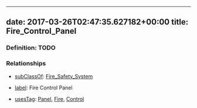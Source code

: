 
---
date: 2017-03-26T02:47:35.627182+00:00
title: Fire_Control_Panel
---
### Definition: TODO

### Relationships

* [subClassOf](http://www.w3.org/2000/01/rdf-schema#subClassOf): [Fire_Safety_System](https://brickschema.org/schema/1.0/Brick#Fire_Safety_System)

* [label](http://www.w3.org/2000/01/rdf-schema#label): Fire Control Panel

* [usesTag](https://brickschema.org/schema/1.0/BrickFrame#usesTag): [Panel](https://brickschema.org/schema/1.0/BrickTag#Panel), [Fire](https://brickschema.org/schema/1.0/BrickTag#Fire), [Control](https://brickschema.org/schema/1.0/BrickTag#Control)
